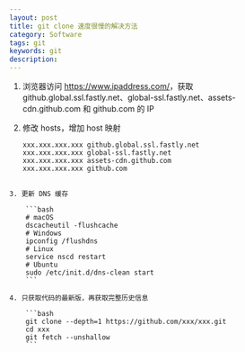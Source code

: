 ```yaml
---
layout: post
title: git clone 速度很慢的解决方法
category: Software
tags: git
keywords: git
description:
---
```


1. 浏览器访问 <https://www.ipaddress.com/>，获取 github.global.ssl.fastly.net、global-ssl.fastly.net、assets-cdn.github.com 和 github.com 的 IP

2. 修改 hosts，增加 host 映射

    ```
    xxx.xxx.xxx.xxx github.global.ssl.fastly.net
    xxx.xxx.xxx.xxx global-ssl.fastly.net
    xxx.xxx.xxx.xxx assets-cdn.github.com
    xxx.xxx.xxx.xxx github.com
```

3. 更新 DNS 缓存

    ```bash
    # macOS
    dscacheutil -flushcache
    # Windows
    ipconfig /flushdns
    # Linux
    service nscd restart
    # Ubuntu
    sudo /etc/init.d/dns-clean start
    ```

4. 只获取代码的最新版，再获取完整历史信息

    ```bash
    git clone --depth=1 https://github.com/xxx/xxx.git
    cd xxx
    git fetch --unshallow
    ```